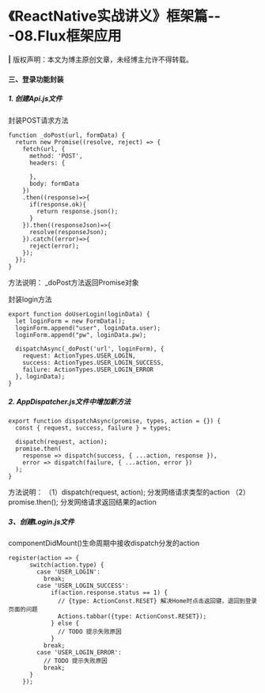 # 《ReactNative实战讲义》框架篇---08.Flux框架应用
**|** 版权声明：本文为博主原创文章，未经博主允许不得转载。

#### 三、登录功能封装

##### 1. 创建Api.js文件
封装POST请求方法

```
function _doPost(url, formData) {
  return new Promise((resolve, reject) => {
    fetch(url, {
      method: 'POST',
      headers: {

      },
      body: formData
    })
    .then((response)=>{
      if(response.ok){
        return response.json();
      }
    }).then((responseJson)=>{
      resolve(responseJson);
    }).catch((error)=>{
      reject(error);
    });
  });
}
```
方法说明：
_doPost方法返回Promise对象

封装login方法

```
export function doUserLogin(loginData) {
  let loginForm = new FormData();
  loginForm.append("user", loginData.user);
  loginForm.append("pw", loginData.pw);

  dispatchAsync(_doPost('url', loginForm), {
    request: ActionTypes.USER_LOGIN,
    success: ActionTypes.USER_LOGIN_SUCCESS,
    failure: ActionTypes.USER_LOGIN_ERROR
  }, loginData);
}
```

##### 2. AppDispatcher.js文件中增加新方法
```
export function dispatchAsync(promise, types, action = {}) {
  const { request, success, failure } = types;

  dispatch(request, action);
  promise.then(
    response => dispatch(success, { ...action, response }),
    error => dispatch(failure, { ...action, error })
  );
}
```
方法说明：
（1）dispatch(request, action); 分发网络请求类型的action
（2）promise.then(); 分发网络请求返回结果的action

##### 3、创建Login.js文件

componentDidMount()生命周期中接收dispatch分发的action

```
register(action => {
      switch(action.type) {
        case 'USER_LOGIN':
          break;
        case 'USER_LOGIN_SUCCESS':
            if(action.response.status == 1) {
              // {type: ActionConst.RESET} 解决Home时点击返回键，退回到登录页面的问题
              Actions.tabbar({type: ActionConst.RESET});
            } else {
              // TODO 提示失败原因
            }
          break;
        case 'USER_LOGIN_ERROR':
          // TODO 提示失败原因
          break;
      }
    });
```


